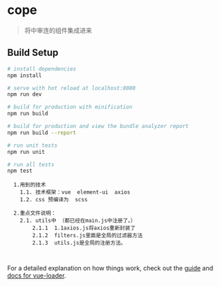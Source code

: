 # cope

> 将中审连的组件集成进来

## Build Setup

``` bash
# install dependencies
npm install

# serve with hot reload at localhost:8080
npm run dev

# build for production with minification
npm run build

# build for production and view the bundle analyzer report
npm run build --report

# run unit tests
npm run unit

# run all tests
npm test
```

```
  1.用到的技术
    1.1. 技术框架：vue  element-ui  axios 
    1.2. css 预编译为  scss

  2.重点文件说明：
    2.1. utils中 （都已经在main.js中注册了。）
        2.1.1  1.1axios.js将axios重新封装了   
        2.1.2  filters.js里面是全局的过滤器方法
        2.1.3  utils.js是全局的注册方法。  
        
             

```
For a detailed explanation on how things work, check out the [guide](http://vuejs-templates.github.io/webpack/) and [docs for vue-loader](http://vuejs.github.io/vue-loader).
